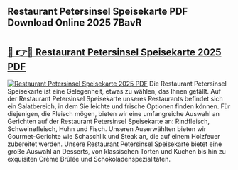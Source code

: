 ## Restaurant Petersinsel Speisekarte PDF Download Online 2025 7BavR

# <h2><a href="http://gcb06q9.nevu.top/?p=Restaurant+Petersinsel+Speisekarte">🔗 👉🔴 Restaurant Petersinsel Speisekarte 2025 PDF</a></h2>

[![Restaurant Petersinsel Speisekarte 2025 PDF](https://i.imgur.com/dBaPXMq.png)](http://gcb06q9.nevu.top/?p=Restaurant+Petersinsel+Speisekarte)
Die Restaurant Petersinsel Speisekarte ist eine Gelegenheit, etwas zu wählen, das Ihnen gefällt. Auf der Restaurant Petersinsel Speisekarte unseres Restaurants befindet sich ein Salatbereich, in dem Sie leichte und frische Optionen finden können. Für diejenigen, die Fleisch mögen, bieten wir eine umfangreiche Auswahl an Gerichten auf der Restaurant Petersinsel Speisekarte an: Rindfleisch, Schweinefleisch, Huhn und Fisch. Unseren Auserwählten bieten wir Gourmet-Gerichte wie Schaschlik und Steak an, die auf einem Holzfeuer zubereitet werden. Unsere Restaurant Petersinsel Speisekarte bietet eine große Auswahl an Desserts, von klassischen Torten und Kuchen bis hin zu exquisiten Crème Brûlée und Schokoladenspezialitäten.
